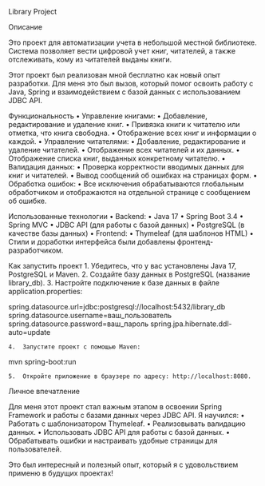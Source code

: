 
Library Project

Описание

Это проект для автоматизации учета в небольшой местной библиотеке. Система позволяет вести цифровой учет книг, читателей, а также отслеживать, кому из читателей выданы книги.

Этот проект был реализован мной бесплатно как новый опыт разработки. Для меня это был вызов, который помог освоить работу с Java, Spring и взаимодействием с базой данных с использованием JDBC API.

Функциональность
	•	Управление книгами:
	•	Добавление, редактирование и удаление книг.
	•	Привязка книги к читателю или отметка, что книга свободна.
	•	Отображение всех книг и информации о каждой.
	•	Управление читателями:
	•	Добавление, редактирование и удаление читателей.
	•	Отображение всех читателей и их данных.
	•	Отображение списка книг, выданных конкретному читателю.
	•	Валидация данных:
	•	Проверка корректности вводимых данных для книг и читателей.
	•	Вывод сообщений об ошибках на страницах форм.
	•	Обработка ошибок:
	•	Все исключения обрабатываются глобальным обработчиком и отображаются на отдельной странице с сообщением об ошибке.

Использованные технологии
	•	Backend:
	•	Java 17
	•	Spring Boot 3.4
	•	Spring MVC
	•	JDBC API (для работы с базой данных)
	•	PostgreSQL (в качестве базы данных)
	•	Frontend:
	•	Thymeleaf (для шаблонов HTML)
	•	Стили и доработки интерфейса были добавлены фронтенд-разработчиком.

Как запустить проект
	1.	Убедитесь, что у вас установлены Java 17, PostgreSQL и Maven.
	2.	Создайте базу данных в PostgreSQL (название library_db).
	3.	Настройте подключение к базе данных в файле application.properties:

spring.datasource.url=jdbc:postgresql://localhost:5432/library_db
spring.datasource.username=ваш_пользователь
spring.datasource.password=ваш_пароль
spring.jpa.hibernate.ddl-auto=update


	4.	Запустите проект с помощью Maven:

mvn spring-boot:run


	5.	Откройте приложение в браузере по адресу: http://localhost:8080.

Личное впечатление

Для меня этот проект стал важным этапом в освоении Spring Framework и работы с базами данных через JDBC API. Я научился:
	•	Работать с шаблонизатором Thymeleaf.
	•	Реализовывать валидацию данных.
	•	Использовать JDBC API для работы с базой данных.
	•	Обрабатывать ошибки и настраивать удобные страницы для пользователей.

Это был интересный и полезный опыт, который я с удовольствием применю в будущих проектах!

